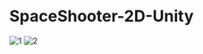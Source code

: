 # SpaceShooter-2D-Unity

![1](https://user-images.githubusercontent.com/12999622/39645321-d4712e50-4fcf-11e8-99b5-acacc14eaedc.png)
![2](https://user-images.githubusercontent.com/12999622/39645322-d48a07c2-4fcf-11e8-9f25-7aab28e50bcd.png)

